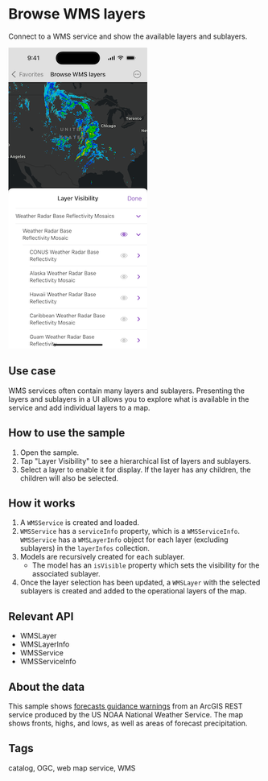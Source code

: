 # Browse WMS layers

Connect to a WMS service and show the available layers and sublayers.

![Image of browse WMS layers](browse-wms-layers.png)

## Use case

WMS services often contain many layers and sublayers. Presenting the layers and sublayers in a UI allows you to explore what is available in the service and add individual layers to a map.

## How to use the sample

1. Open the sample.
2. Tap "Layer Visibility" to see a hierarchical list of layers and sublayers.
3. Select a layer to enable it for display. If the layer has any children, the children will also be selected.

## How it works

1. A `WMSService` is created and loaded.
2. `WMSService` has a `serviceInfo` property, which is a `WMSServiceInfo`. `WMSService` has a `WMSLayerInfo` object for each layer (excluding sublayers) in the `layerInfos` collection.
3. Models are recursively created for each sublayer.
    * The model has an `isVisible` property which sets the visibility for the associated sublayer.
4. Once the layer selection has been updated, a `WMSLayer` with the selected sublayers is created and added to the operational layers of the map.

## Relevant API

* WMSLayer
* WMSLayerInfo
* WMSService
* WMSServiceInfo

## About the data

This sample shows [forecasts guidance warnings](https://nowcoast.noaa.gov/geoserver/observations/weather_radar/wms?SERVICE=WMS&REQUEST=GetCapabilities) from an ArcGIS REST service produced by the US NOAA National Weather Service. The map shows fronts, highs, and lows, as well as areas of forecast precipitation.

## Tags

catalog, OGC, web map service, WMS
